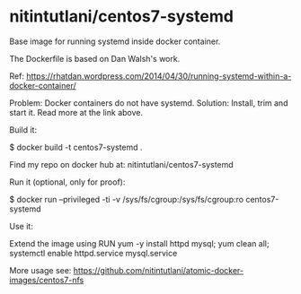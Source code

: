 # nitintutlani/centos7-systemd
Base image for running systemd inside docker container.

The Dockerfile is based on Dan Walsh's work.

Ref: https://rhatdan.wordpress.com/2014/04/30/running-systemd-within-a-docker-container/

Problem: Docker containers do not have systemd.
Solution: Install, trim and start it. Read more at the link above.

Build it:

  $ docker build -t centos7-systemd .

Find my repo on docker hub at: nitintutlani/centos7-systemd

Run it (optional, only for proof):

  $ docker run –privileged -ti -v /sys/fs/cgroup:/sys/fs/cgroup:ro centos7-systemd

Use it:

  Extend the image using
  RUN yum -y install httpd mysql; yum clean all; systemctl enable httpd.service mysql.service

More usage see: https://github.com/nitintutlani/atomic-docker-images/centos7-nfs
